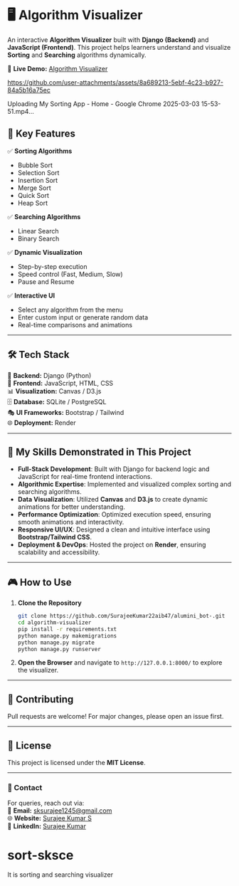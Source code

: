 # 🖥️ Algorithm Visualizer  

An interactive **Algorithm Visualizer** built with **Django (Backend)** and **JavaScript (Frontend)**. This project helps learners understand and visualize **Sorting** and **Searching** algorithms dynamically.  

🔗 **Live Demo:** [Algorithm Visualizer](https://algorithm-visualizer-2ygg.onrender.com)  



https://github.com/user-attachments/assets/8a689213-5ebf-4c23-b927-84a5b16a75ec


Uploading My Sorting App - Home - Google Chrome 2025-03-03 15-53-51.mp4…


## 🚀 Key Features  

✅ **Sorting Algorithms**  
- Bubble Sort  
- Selection Sort  
- Insertion Sort  
- Merge Sort  
- Quick Sort  
- Heap Sort  

✅ **Searching Algorithms**  
- Linear Search  
- Binary Search  

✅ **Dynamic Visualization**  
- Step-by-step execution  
- Speed control (Fast, Medium, Slow)  
- Pause and Resume  

✅ **Interactive UI**  
- Select any algorithm from the menu  
- Enter custom input or generate random data  
- Real-time comparisons and animations  

---  

## 🛠️ Tech Stack  

🚀 **Backend:** Django (Python)  
🎨 **Frontend:** JavaScript, HTML, CSS  
📊 **Visualization:** Canvas / D3.js  
🗄️ **Database:** SQLite / PostgreSQL  
🎭 **UI Frameworks:** Bootstrap / Tailwind  
🌐 **Deployment:** Render  

---  

## 🎯 My Skills Demonstrated in This Project  

- **Full-Stack Development**: Built with Django for backend logic and JavaScript for real-time frontend interactions.  
- **Algorithmic Expertise**: Implemented and visualized complex sorting and searching algorithms.  
- **Data Visualization**: Utilized **Canvas** and **D3.js** to create dynamic animations for better understanding.  
- **Performance Optimization**: Optimized execution speed, ensuring smooth animations and interactivity.  
- **Responsive UI/UX**: Designed a clean and intuitive interface using **Bootstrap/Tailwind CSS**.  
- **Deployment & DevOps**: Hosted the project on **Render**, ensuring scalability and accessibility.  

---  

## 🎮 How to Use  

1. **Clone the Repository**  
   ```sh  
   git clone https://github.com/SurajeeKumar22aib47/alumini_bot-.git  
   cd algorithm-visualizer  
   pip install -r requirements.txt  
   python manage.py makemigrations  
   python manage.py migrate  
   python manage.py runserver  
   ```  

2. **Open the Browser** and navigate to `http://127.0.0.1:8000/` to explore the visualizer.  

---  

## 🤝 Contributing  

Pull requests are welcome! For major changes, please open an issue first.  

---  

## 📜 License  

This project is licensed under the **MIT License**.  

---  

### 📩 Contact  

For queries, reach out via:  
📧 **Email:** sksurajee1245@gmail.com  
🌐 **Website:** [Surajee Kumar S](https://surajee-kumar-portfolio.netlify.app/)  
🔗 **LinkedIn:** [Surajee Kumar](https://www.linkedin.com/in/surajee-kumar-853909256)  
# sort-sksce
It is sorting and searching visualizer
